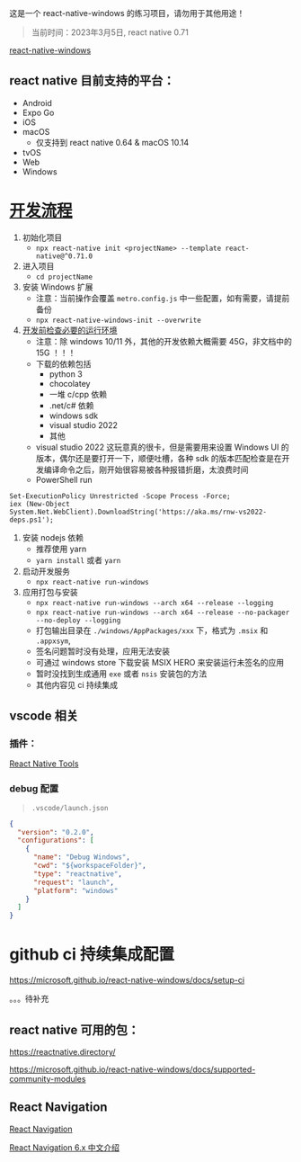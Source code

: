 
这是一个 react-native-windows 的练习项目，请勿用于其他用途！

> 当前时间：2023年3月5日, react native 0.71

[react-native-windows](https://microsoft.github.io/react-native-windows/)

## react native 目前支持的平台：

- Android
- Expo Go
- iOS
- macOS
  - 仅支持到 react native 0.64 & macOS 10.14
- tvOS
- Web
- Windows

# [开发流程](https://microsoft.github.io/react-native-windows/docs/getting-started#install-react-native-for-windows)

1. 初始化项目
    - `npx react-native init <projectName> --template react-native@^0.71.0`
1. 进入项目
    - `cd projectName`
1. 安装 Windows 扩展
    - 注意：当前操作会覆盖 `metro.config.js` 中一些配置，如有需要，请提前备份
    - `npx react-native-windows-init --overwrite`
1. [开发前检查必要的运行环境](https://microsoft.github.io/react-native-windows/docs/rnw-dependencies)
    - 注意：除 windows 10/11 外，其他的开发依赖大概需要 45G，非文档中的 15G ！！！
    - 下载的依赖包括
      - python 3
      - chocolatey 
      - 一堆 c/cpp 依赖
      - .net/c# 依赖
      - windows sdk
      - visual studio 2022
      - 其他
    - visual studio 2022 这玩意真的很卡，但是需要用来设置 Windows UI 的版本，偶尔还是要打开一下，顺便吐槽，各种 sdk 的版本匹配检查是在开发编译命令之后，刚开始很容易被各种报错折磨，太浪费时间
    - PowerShell run
  ```shell
  Set-ExecutionPolicy Unrestricted -Scope Process -Force;
  iex (New-Object System.Net.WebClient).DownloadString('https://aka.ms/rnw-vs2022-deps.ps1');

  ```
1. 安装 nodejs 依赖
    - 推荐使用 yarn 
    - `yarn install` 或者 `yarn` 
1. 启动开发服务
    - `npx react-native run-windows`
1. 应用打包与安装
    - `npx react-native run-windows --arch x64 --release --logging`
    - `npx react-native run-windows --arch x64 --release --no-packager --no-deploy --logging`
    - 打包输出目录在 `./windows/AppPackages/xxx` 下，格式为 `.msix` 和 `.appxsym`,
    - 签名问题暂时没有处理，应用无法安装
    - 可通过 windows store 下载安装 MSIX HERO 来安装运行未签名的应用
    - 暂时没找到生成通用 `exe` 或者 `nsis` 安装包的方法
    - 其他内容见 ci 持续集成

## vscode 相关
### 插件： 
[React Native Tools](https://marketplace.visualstudio.com/items?itemName=msjsdiag.vscode-react-native)

### debug 配置
> `.vscode/launch.json`

```json
{
  "version": "0.2.0",
  "configurations": [
    {
      "name": "Debug Windows",
      "cwd": "${workspaceFolder}",
      "type": "reactnative",
      "request": "launch",
      "platform": "windows"
    }
  ]
}
```


# github ci 持续集成配置
https://microsoft.github.io/react-native-windows/docs/setup-ci

。。。待补充

## react native 可用的包：

https://reactnative.directory/

https://microsoft.github.io/react-native-windows/docs/supported-community-modules

## React Navigation

[React Navigation](https://reactnavigation.org/)

[React Navigation 6.x 中文介绍](https://juejin.cn/post/7009526375606386718#heading-0)

